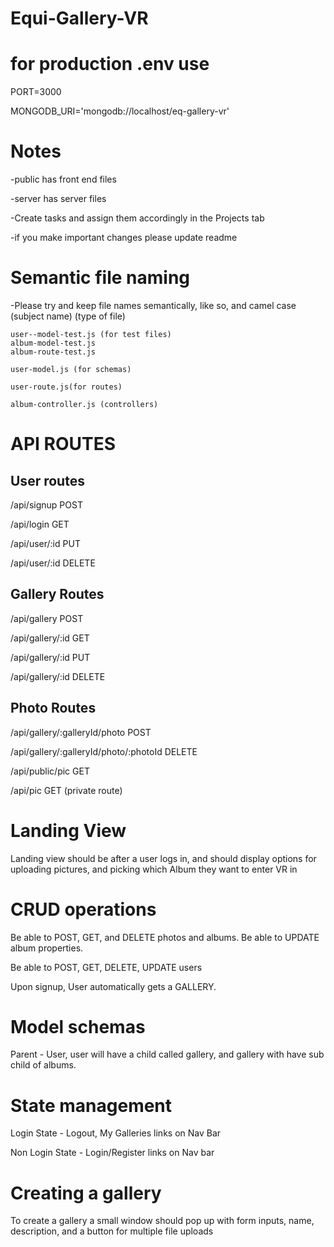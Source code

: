 # Equi-Gallery-VR

# for production .env use

PORT=3000

MONGODB_URI='mongodb://localhost/eq-gallery-vr'


# Notes
-public has front end files

-server has server files

-Create tasks and assign them accordingly in the Projects tab

-if you make important changes please update readme

# Semantic file naming

-Please try and keep file names semantically, like so, and camel case
(subject name) (type of file)

```
user--model-test.js (for test files)
album-model-test.js
album-route-test.js

user-model.js (for schemas)

user-route.js(for routes)

album-controller.js (controllers)

```
# API ROUTES

## User routes
/api/signup    POST

/api/login     GET

/api/user/:id  PUT

/api/user/:id  DELETE

## Gallery Routes
/api/gallery       POST

/api/gallery/:id   GET

/api/gallery/:id   PUT

/api/gallery/:id   DELETE

## Photo Routes
/api/gallery/:galleryId/photo   POST

/api/gallery/:galleryId/photo/:photoId   DELETE

/api/public/pic   GET

/api/pic    GET (private route)


# Landing View

Landing view should be after a user logs in, and should display options for uploading pictures, and picking which Album they want to enter VR in

# CRUD operations

Be able to POST, GET, and DELETE photos and albums. Be able to UPDATE album properties. 

Be able to POST, GET, DELETE, UPDATE users

Upon signup, User automatically gets a GALLERY.


# Model schemas

Parent - User, user will have a child called gallery, and gallery with have sub child of albums.

# State management

Login State - Logout, My Galleries links on Nav Bar 

Non Login State - Login/Register links on Nav bar

# Creating a gallery
To create a gallery a small window should pop up with form inputs, name, description, and a button for multiple file uploads



